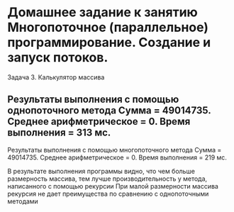 # Домашнее задание к занятию Многопоточное (параллельное) программирование. Создание и запуск потоков.
Задача 3. Калькулятор массива

Результаты выполнения с помощью однопоточного метода
Сумма = 49014735. Среднее арифметрическое = 0. Время выполнения = 313 мс.
---------------------------------------------------------------------------
Результаты выполнения с помощью многопоточного метода
Сумма = 49014735. Среднее арифметрическое = 0. Время выполнения = 219 мс.

В результате выполнения программы видно, что чем больше размерность массива,
тем лучше производительность у метода, написанного с помощью рекурсии
При малой размерности массива рекурсия не дает преимущества по сравнению с
однопоточными методами
